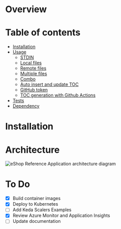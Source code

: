 # Overview

Table of contents
=================

<!--ts-->
   * [Installation](#installation)
   * [Usage](#usage)
      * [STDIN](#stdin)
      * [Local files](#local-files)
      * [Remote files](#remote-files)
      * [Multiple files](#multiple-files)
      * [Combo](#combo)
      * [Auto insert and update TOC](#auto-insert-and-update-toc)
      * [GitHub token](#github-token)
      * [TOC generation with Github Actions](#toc-generation-with-github-actions)
   * [Tests](#tests)
   * [Dependency](#dependency)
<!--te-->


Installation
============

# Architecture 
![eShop Reference Application architecture diagram](https://github.com/dotnet/eShop/blob/main/img/eshop_architecture.png?raw=true)

# To Do
- [X] Build container images
- [X] Deploy to Kubernetes
- [ ] Add Keda Scalers Examples
- [X] Review Azure Monitor and Application Insights
- [ ] Update documentation